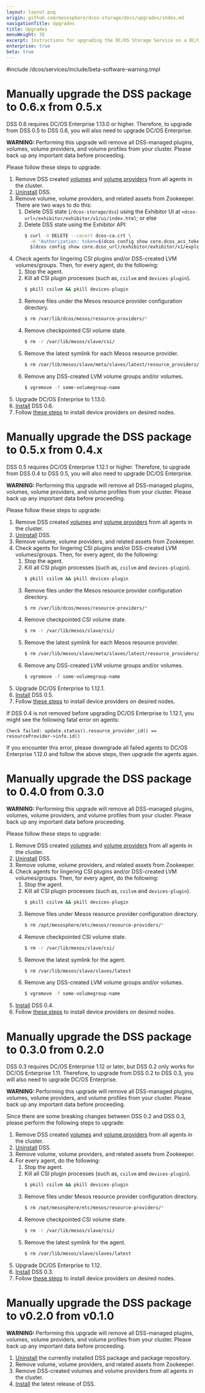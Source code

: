 ```yaml
---
layout: layout.pug
origin: github.com/mesosphere/dcos-storage/docs/upgrades/index.md
navigationTitle: Upgrades
title: Upgrades
menuWeight: 35
excerpt: Instructions for upgrading the DC/OS Storage Service on a DC/OS Enterprise cluster.
enterprise: true
beta: true
---
```

#include /dcos/services/include/beta-software-warning.tmpl

# Manually upgrade the DSS package to 0.6.x from 0.5.x

DSS 0.6 requires DC/OS Enterprise 1.13.0 or higher.
Therefore, to upgrade from DSS 0.5 to DSS 0.6, you will also need to upgrade DC/OS Enterprise.

<p class="message--warning"><strong>WARNING: </strong>
  Performing this upgrade will remove all DSS-managed plugins, volumes, volume providers, and volume profiles from your cluster.
  Please back up any important data before proceeding.
</p>

Please follow these steps to upgrade:

1. Remove DSS created [volumes](../cli-references/dcos-storage-volume/dcos-storage-volume-remove/) and [volume providers](../cli-references/dcos-storage-provider/dcos-storage-provider-remove/) from all agents in the cluster.
1. [Uninstall](../uninstall/) DSS.
1. Remove volume, volume providers, and related assets from Zookeeper. There are two ways to do this:
    1. Delete DSS state (`/dcos-storage/dss`) using the Exhibitor UI at `<dcos-url>/exhibitor/exhibitor/v1/ui/index.html`; or else
    1. Delete DSS state using the Exhibitor API:
        ```bash
        $ curl -X DELETE --cacert dcos-ca.crt \
          -H "Authorization: token=$(dcos config show core.dcos_acs_token)" \
          $(dcos config show core.dcos_url)/exhibitor/exhibitor/v1/explorer/znode/dcos-storage/dss
        ```
1. Check agents for lingering CSI plugins and/or DSS-created LVM volumes/groups. Then, for every agent, do the following:
    1. Stop the agent.
    1. Kill all CSI plugin processes (such as, `csilvm` and `devices-plugin`).
        ```bash
        $ pkill csilvm && pkill devices-plugin
        ```
    1. Remove files under the Mesos resource provider configuration directory.
        ```bash
        $ rm /var/lib/dcos/mesos/resource-providers/*
        ```
    1. Remove checkpointed CSI volume state.
        ```bash
        $ rm -r /var/lib/mesos/slave/csi/
        ```
    1. Remove the latest symlink for each Mesos resource provider.
        ```bash
        $ rm /var/lib/mesos/slave/meta/slaves/latest/resource_providers/org.apache.mesos.rp.local.storage/*/latest
        ```
    1. Remove any DSS-created LVM volume groups and/or volumes.
        ```bash
        $ vgremove -f some-volumegroup-name
        ```
1. Upgrade DC/OS Enterprise to 1.13.0.
1. [Install](../install/) DSS 0.6.
1. Follow [these steps](../cli-references/dcos-storage-device/) to install device providers on desired nodes.

# Manually upgrade the DSS package to 0.5.x from 0.4.x

DSS 0.5 requires DC/OS Enterprise 1.12.1 or higher.
Therefore, to upgrade from DSS 0.4 to DSS 0.5, you will also need to upgrade DC/OS Enterprise.

<p class="message--warning"><strong>WARNING: </strong>
  Performing this upgrade will remove all DSS-managed plugins, volumes, volume providers, and volume profiles from your cluster.
  Please back up any important data before proceeding.
</p>

Please follow these steps to upgrade:

1. Remove DSS created [volumes](../cli-references/dcos-storage-volume/dcos-storage-volume-remove/) and [volume providers](../cli-references/dcos-storage-provider/dcos-storage-provider-remove/) from all agents in the cluster.
1. [Uninstall](../uninstall/) DSS.
1. Remove volume, volume providers, and related assets from Zookeeper.
1. Check agents for lingering CSI plugins and/or DSS-created LVM volumes/groups. Then, for every agent, do the following:
    1. Stop the agent.
    1. Kill all CSI plugin processes (such as, `csilvm` and `devices-plugin`).
        ```bash
        $ pkill csilvm && pkill devices-plugin
        ```
    1. Remove files under the Mesos resource provider configuration directory.
        ```bash
        $ rm /var/lib/dcos/mesos/resource-providers/*
        ```
    1. Remove checkpointed CSI volume state.
        ```bash
        $ rm -r /var/lib/mesos/slave/csi/
        ```
    1. Remove the latest symlink for each Mesos resource provider.
        ```bash
        $ rm /var/lib/mesos/slave/meta/slaves/latest/resource_providers/org.apache.mesos.rp.local.storage/*/latest
        ```
    1. Remove any DSS-created LVM volume groups and/or volumes.
        ```bash
        $ vgremove -f some-volumegroup-name
        ```
1. Upgrade DC/OS Enterprise to 1.12.1.
1. [Install](../install/) DSS 0.5.
1. Follow [these steps](../cli-references/dcos-storage-device/) to install device providers on desired nodes.

If DSS 0.4 is not removed before upgrading DC/OS Enterprise to 1.12.1, you might see the following fatal error on agents:
```
Check failed: update.status().resource_provider_id() == resourceProvider->info.id()
```
If you encounter this error, please downgrade all failed agents to DC/OS Enterprise 1.12.0 and follow the above steps, then upgrade the agents again.

# Manually upgrade the DSS package to 0.4.0 from 0.3.0

<p class="message--warning"><strong>WARNING: </strong>
  Performing this upgrade will remove all DSS-managed plugins, volumes, volume providers, and volume profiles from your cluster.
  Please back up any important data before proceeding.
</p>

Please follow these steps to upgrade:

1. Remove DSS created [volumes](../cli-references/dcos-storage-volume/dcos-storage-volume-remove/) and [volume providers](../cli-references/dcos-storage-provider/dcos-storage-provider-remove/) from all agents in the cluster.
1. [Uninstall](../uninstall/) DSS.
1. Remove volume, volume providers, and related assets from Zookeeper.
1. Check agents for lingering CSI plugins and/or DSS-created LVM volumes/groups. Then, for every agent, do the following:
    1. Stop the agent.
    1. Kill all CSI plugin processes (such as, `csilvm` and `devices-plugin`).
        ```bash
        $ pkill csilvm && pkill devices-plugin
        ```
    1. Remove files under Mesos resource provider configuration directory.
        ```bash
        $ rm /opt/mesosphere/etc/mesos/resource-providers/*
        ```
    1. Remove checkpointed CSI volume state.
        ```bash
        $ rm -r /var/lib/mesos/slave/csi/
        ```
    1. Remove the latest symlink for the agent.
        ```bash
        $ rm /var/lib/mesos/slave/slaves/latest
        ```
    1. Remove any DSS-created LVM volume groups and/or volumes.
        ```bash
        $ vgremove -f some-volumegroup-name
        ```
1. [Install](../install/) DSS 0.4.
1. Follow [these steps](../cli-references/dcos-storage-device/) to install device providers on desired nodes.

# Manually upgrade the DSS package to 0.3.0 from 0.2.0

DSS 0.3 requires DC/OS Enterprise 1.12 or later, but DSS 0.2 only works for DC/OS Enterprise 1.11.
Therefore, to upgrade from DSS 0.2 to DSS 0.3, you will also need to upgrade DC/OS Enterprise.

<p class="message--warning"><strong>WARNING: </strong>
  Performing this upgrade will remove all DSS-managed plugins, volumes, volume providers, and volume profiles from your cluster.
  Please back up any important data before proceeding.
</p>

Since there are some breaking changes between DSS 0.2 and DSS 0.3, please perform the following steps to upgrade:

1. Remove DSS created [volumes](../cli-references/dcos-storage-volume/dcos-storage-volume-remove/) and [volume providers](../cli-references/dcos-storage-provider/dcos-storage-provider-remove/) from all agents in the cluster.
1. [Uninstall](../uninstall/) DSS.
1. Remove volume, volume providers, and related assets from Zookeeper.
1. For every agent, do the following:
    1. Stop the agent.
    1. Kill all CSI plugin processes (such as, `csilvm` and `devices-plugin`).
        ```bash
        $ pkill csilvm && pkill devices-plugin
        ```
    1. Remove files under Mesos resource provider configuration directory.
        ```bash
        $ rm /opt/mesosphere/etc/mesos/resource-providers/*
        ```
    1. Remove checkpointed CSI volume state.
        ```bash
        $ rm -r /var/lib/mesos/slave/csi/
        ```
    1. Remove the latest symlink for the agent.
        ```bash
        $ rm /var/lib/mesos/slave/slaves/latest
        ```
1. Upgrade DC/OS Enterprise to 1.12.
1. [Install](../install/) DSS 0.3.
1. Follow [these steps](../cli-references/dcos-storage-device/) to install device providers on desired nodes.

# Manually upgrade the DSS package to v0.2.0 from v0.1.0

<p class="message--warning"><strong>WARNING: </strong>
  Performing this upgrade will remove all DSS-managed plugins, volumes, volume providers, and volume profiles from your cluster.
  Please back up any important data before proceeding.
</p>

1. [Uninstall](../uninstall/) the currently installed DSS package and package repository.
1. Remove volume, volume providers, and related assets from Zookeeper.
1. Remove DSS-created volumes and volume providers from all agents in the cluster.
1. [Install](../install/) the latest release of DSS.
